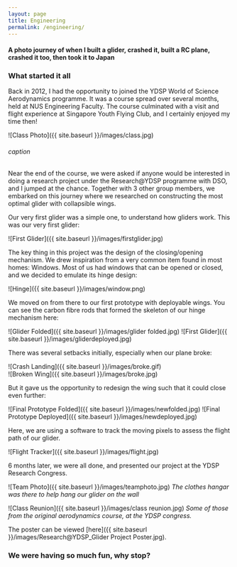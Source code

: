```yaml
---
layout: page
title: Engineering
permalink: /engineering/
---
```

#### A photo journey of when I built a glider, crashed it, built a RC plane, crashed it too, then took it to Japan

### What started it all  
Back in 2012, I had the opportunity to joined the YDSP World of Science Aerodynamics programme. It was a course spread over several months, held at NUS Engineering Faculty. The course culminated with a visit and flight experience at Singapore Youth Flying Club, and I certainly enjoyed my time then!  


![Class Photo]({{ site.baseurl }}/images/class.jpg)
###### caption

Near the end of the course, we were asked if anyone would be interested in doing a research project under the Research@YDSP programme with DSO, and I jumped at the chance. Together with 3 other group members, we embarked on this journey where we researched on constructing the most optimal glider with collapsible wings.

Our very first glider was a simple one, to understand how gliders work. This was our very first glider:

![First Glider]({{ site.baseurl }}/images/firstglider.jpg)

The key thing in this project was the design of the closing/opening mechanism. We drew inspiration from a very common item found in most homes: Windows. Most of us had windows that can be opened or closed, and we decided to emulate its hinge design:

![Hinge]({{ site.baseurl }}/images/window.png)

We moved on from there to our first prototype with deployable wings. You can see the carbon fibre rods that formed the skeleton of our hinge mechanism here:

![Glider Folded]({{ site.baseurl }}/images/glider folded.jpg)
![First Glider]({{ site.baseurl }}/images/gliderdeployed.jpg)

There was several setbacks initially, especially when our plane broke:

![Crash Landing]({{ site.baseurl }}/images/broke.gif)  
![Broken Wing]({{ site.baseurl }}/images/broke.jpg)

But it gave us the opportunity to redesign the wing such that it could close even further:

![Final Prototype Folded]({{ site.baseurl }}/images/newfolded.jpg)
![Final Prototype Deployed]({{ site.baseurl }}/images/newdeployed.jpg)

Here, we are using a software to track the moving pixels to assess the flight path of our glider.

![Flight Tracker]({{ site.baseurl }}/images/flight.jpg)

6 months later, we were all done, and presented our project at the YDSP Research Congress.

![Team Photo]({{ site.baseurl }}/images/teamphoto.jpg)
_The clothes hangar was there to help hang our glider on the wall_

![Class Reunion]({{ site.baseurl }}/images/class reunion.jpg)
_Some of those from the original aerodynamics course, at the YDSP congress._

The poster can be viewed [here]({{ site.baseurl }}/images/Research@YDSP_Glider Project Poster.jpg).

### We were having so much fun, why stop?
